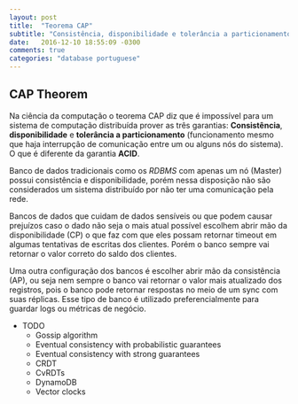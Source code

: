 ```yaml
---
layout: post
title:  "Teorema CAP"
subtitle: "Consistência, disponibilidade e tolerância a particionamento"
date:	2016-12-10 18:55:09 -0300
comments: true
categories: "database portuguese"
---
```


## CAP Theorem

Na ciência da computação o teorema CAP diz que é impossível para um sistema de computação distribuída prover as três garantias: **Consistência**, **disponibilidade** e **tolerância a particionamento** (funcionamento mesmo que haja interrupção de comunicação entre um ou alguns nós do sistema). O que é diferente da garantia **ACID**.

Banco de dados tradicionais como os *RDBMS* com apenas um nó (Master) possui consistência e disponibilidade, porém nessa disposição não são considerados um sistema distribuído por não ter uma comunicação pela rede.

Bancos de dados que cuidam de dados sensíveis ou que podem causar prejuízos caso o dado não seja o mais atual possível escolhem abrir mão da disponibilidade (CP) o que faz com que eles possam retornar timeout em algumas tentativas de escritas dos clientes. Porém o banco sempre vai retornar o valor correto do saldo dos clientes.

Uma outra configuração dos bancos é escolher abrir mão da consistência (AP), ou seja nem sempre o banco vai retornar o valor mais atualizado dos registros, pois o banco pode retornar respostas no meio de um sync com suas réplicas. Esse tipo de banco é utilizado preferencialmente para guardar logs ou métricas de negócio.



- TODO
    - Gossip algorithm
    - Eventual consistency with probabilistic guarantees
    - Eventual consistency with strong guarantees
    - CRDT
    - CvRDTs
    - DynamoDB
    - Vector clocks